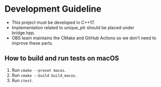 # Development Guideline

- This project must be developed in C++17.
- Implementation related to unique_ptr should be placed under bridge.hpp.
- OBS team maintains the CMake and GitHub Actions so we don't need to improve these parts.

## How to build and run tests on macOS

1. Run `cmake --preset macos`.
2. Run `cmake --build build_macos`.
3. Run `ctest`.
